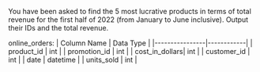 You have been asked to find the 5 most lucrative products in terms of total revenue for the first half of 2022 (from January to June inclusive).
Output their IDs and the total revenue.

online_orders:
| Column Name    | Data Type  |
|----------------|------------|
| product_id     | int        |
| promotion_id   | int        |
| cost_in_dollars| int        |
| customer_id    | int        |
| date           | datetime   |
| units_sold     | int        |

```

```
